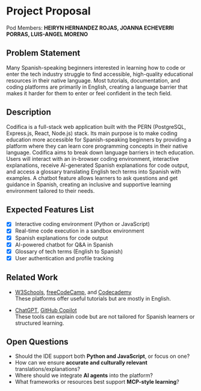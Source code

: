 # Project Proposal

Pod Members: **HEIRYN HERNANDEZ ROJAS, JOANNA ECHEVERRI PORRAS, LUIS-ANGEL MORENO**

## Problem Statement

Many Spanish-speaking beginners interested in learning how to code or enter the tech industry struggle to find accessible, high-quality educational resources in their native language. Most tutorials, documentation, and coding platforms are primarily in English, creating a language barrier that makes it harder for them to enter or feel confident in the tech field.

## Description

Codifica is a full-stack web application built with the PERN (PostgreSQL, Express.js, React, Node.js) stack. Its main purpose is to make coding education more accessible for Spanish-speaking beginners by providing a platform where they can learn core programming concepts in their native language. Codifica aims to break down language barriers in tech education. Users will interact with an in-browser coding environment, interactive explanations, receive AI-generated Spanish explanations for code output, and access a glossary translating English tech terms into Spanish with examples. A chatbot feature allows learners to ask questions and get guidance in Spanish, creating an inclusive and supportive learning environment tailored to their needs.

## Expected Features List

- [x] Interactive coding environment (Python or JavaScript)  
- [x] Real-time code execution in a sandbox environment  
- [x] Spanish explanations for code output  
- [x] AI-powered chatbot for Q&A in Spanish  
- [x] Glossary of tech terms (English to Spanish)  
- [x] User authentication and profile tracking  

## Related Work

- [W3Schools](https://www.w3schools.com), [freeCodeCamp](https://www.freecodecamp.org), and [Codecademy](https://www.codecademy.com)  
  These platforms offer useful tutorials but are mostly in English.

- [ChatGPT](https://chat.openai.com), [GitHub Copilot](https://github.com/features/copilot)  
  These tools can explain code but are not tailored for Spanish learners or structured learning.

## Open Questions

- Should the IDE support both **Python and JavaScript**, or focus on one?  
- How can we ensure **accurate and culturally relevant** translations/explanations?  
- Where should we integrate **AI agents** into the platform?  
- What frameworks or resources best support **MCP-style learning**?
